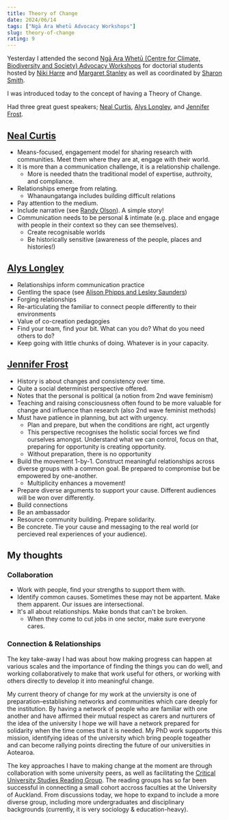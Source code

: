 ```yaml
---
title: Theory of Change
date: 2024/06/14
tags: ["Ngā Ara Whetū Advocacy Workshops"]
slug: theory-of-change
rating: 9
---
```


Yesterday I attended the second [Ngā Ara Whetū (Centre for Climate, Biodiversity and Society) Advocacy Workshops](/blog/tags#Ngā-Ara-Whetū-Advocacy-Workshops) for doctorial students hosted by [Niki Harre](https://profiles.auckland.ac.nz/n-harre) and [Margaret Stanley](https://profiles.auckland.ac.nz/mc-stanley) as well as coordinated by [Sharon Smith](https://profiles.auckland.ac.nz/sharon-smith).

I was introduced today to the concept of having a Theory of Change.

Had three great guest speakers; [Neal Curtis](https://profiles.auckland.ac.nz/n-curtis), [Alys Longley](https://profiles.auckland.ac.nz/a-longley), and [Jennifer Frost](https://profiles.auckland.ac.nz/j-frost).

## [Neal Curtis](https://profiles.auckland.ac.nz/n-curtis)
- Means-focused, engagement model for sharing research with communities. Meet them where they are at, engage with their world.
- It is more than a communication challenge, it is a relationship challenge.
    - More is needed thatn the traditional model of expertise, authroity, and compliance.
- Relationships emerge from relating.
    - Whanaungatanga includes building difficult relations
- Pay attention to the medium.
- Include narrative (see [Randy Olson](https://www.goodreads.com/book/show/25245928-houston-we-have-a-narrative)). A simple story!
- Communication needs to be personal & intimate (e.g. place and engage with people in their context so they can see themselves).
    - Create recognisable worlds
    - Be historically sensitive (awareness of the people, places and histories!)

## [Alys Longley](https://profiles.auckland.ac.nz/a-longley)
- Relationships inform communication practice
- Gentling the space (see [Alison Phipps and Lesley Saunders](http://eprints.gla.ac.uk/24444/))
- Forging relationships
- Re-articulating the familiar to connect people differently to their environments
- Value of co-creation pedagogies
- Find your team, find your bit. What can you do? What do you need others to do?
- Keep going with little chunks of doing. Whatever is in your capacity.

## [Jennifer Frost](https://profiles.auckland.ac.nz/j-frost)
- History is about changes and consistency over time.
- Quite a social determinist perspective offered.
- Notes that the personal is political (a notion from 2nd wave feminism)
- Teaching and raising consciousness often found to be more valuable for change and influence than research (also 2nd wave feminist methods)
- Must have patience in planning, but act with urgency.
    - Plan and prepare, but when the conditions are right, act urgently
    - This perspective recognises the holistic social forces we find ourselves amongst. Understand what we can control, focus on that, preparing for opportunity is creating opportunity.
    - Without preparation, there is no opportunity
- Build the movement 1-by-1. Construct meaningful relationships across diverse groups with a common goal. Be prepared to compromise but be empowered by one-another. 
    - Multiplicity enhances a movement!
- Prepare diverse arguments to support your cause. Different audiences will be won over differently.
- Build connections
- Be an ambassador
- Resource community building. Prepare solidarity.
- Be concrete. Tie your cause and messaging to the real world (or percieved real experiences of your audience).


## My thoughts
### Collaboration
- Work with people, find your strengths to support them with.
- Identify common causes. Sometimes these may not be appartent. Make them apparent. Our issues are intersectional.
- It's all about relationships. Make bonds that can't be broken.
    - When they come to cut jobs in one sector, make sure everyone cares.

### Connection & Relationships
The key take-away I had was about how making progress can happen at various scales and the importance of finding the things you can do well, and working collaboratively to make that work useful for others, or working with others directly to develop it into meaningful change.


My current theory of change for my work at the unviersity is one of preparation–establishing networks and communities which care deeply for the institution. By having a network of people who are familiar with one another and have affirmed their mutual respect as carers and nurturers of the idea of the university I hope we will have a network prepared for solidarity when the time comes that it is needed. My PhD work supports this mission, identifying ideas of the university which bring people togeather and can become rallying points directing the future of our universities in Aotearoa.


The key approaches I have to making change at the moment are through collaboration with some university peers, as well as facilitating the [Critical University Studies Reading Group](/blog/critical-university-studies-reading-group). The reading groups has so far been successful in connecting a small cohort accross faculties at the University of Auckland. From discussions today, we hope to expand to include a more diverse group, including more undergraduates and disciplinary backgrounds (currently, it is very sociology & education-heavy).
